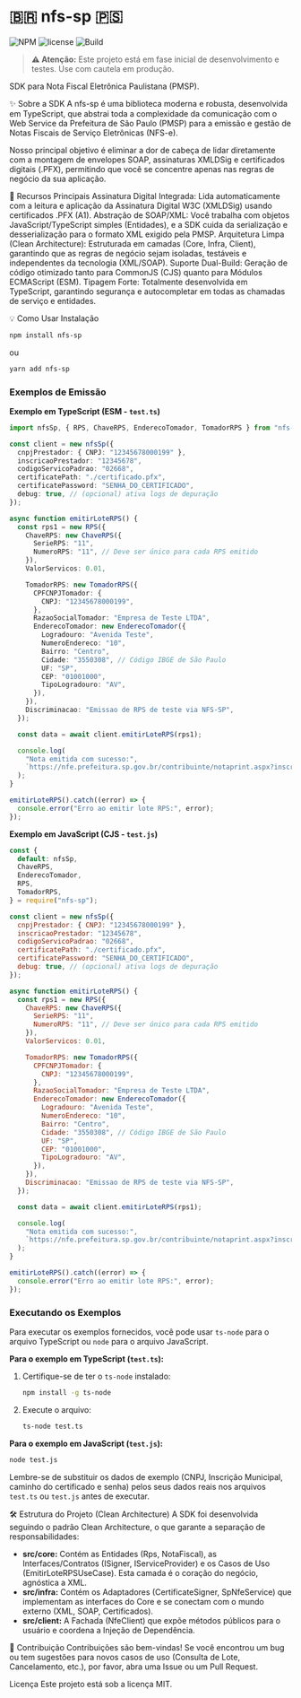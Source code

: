 # 🇧🇷 nfs-sp 🇵🇸

![NPM](https://img.shields.io/npm/v/nfs-sp)
![license](https://img.shields.io/npm/l/nfs-sp)
![Build](https://img.shields.io/github/actions/workflow/status/your-github-username/nfs-sp/main.yml)

> **⚠️ Atenção:** Este projeto está em fase inicial de desenvolvimento e testes. Use com cautela em produção.

SDK para Nota Fiscal Eletrônica Paulistana (PMSP).

✨ Sobre a SDK
A nfs-sp é uma biblioteca moderna e robusta, desenvolvida em TypeScript, que abstrai toda a complexidade da comunicação com o Web Service da Prefeitura de São Paulo (PMSP) para a emissão e gestão de Notas Fiscais de Serviço Eletrônicas (NFS-e).

Nosso principal objetivo é eliminar a dor de cabeça de lidar diretamente com a montagem de envelopes SOAP, assinaturas XMLDSig e certificados digitais (.PFX), permitindo que você se concentre apenas nas regras de negócio da sua aplicação.

🚀 Recursos Principais
Assinatura Digital Integrada: Lida automaticamente com a leitura e aplicação da Assinatura Digital W3C (XMLDSig) usando certificados .PFX (A1).
Abstração de SOAP/XML: Você trabalha com objetos JavaScript/TypeScript simples (Entidades), e a SDK cuida da serialização e desserialização para o formato XML exigido pela PMSP.
Arquitetura Limpa (Clean Architecture): Estruturada em camadas (Core, Infra, Client), garantindo que as regras de negócio sejam isoladas, testáveis e independentes da tecnologia (XML/SOAP).
Suporte Dual-Build: Geração de código otimizado tanto para CommonJS (CJS) quanto para Módulos ECMAScript (ESM).
Tipagem Forte: Totalmente desenvolvida em TypeScript, garantindo segurança e autocompletar em todas as chamadas de serviço e entidades.

💡 Como Usar
Instalação
```bash
npm install nfs-sp
```

ou

```bash
yarn add nfs-sp
```

### Exemplos de Emissão

**Exemplo em TypeScript (ESM - `test.ts`)**

```typescript
import nfsSp, { RPS, ChaveRPS, EnderecoTomador, TomadorRPS } from "nfs-sp";

const client = new nfsSp({
  cnpjPrestador: { CNPJ: "12345678000199" },
  inscricaoPrestador: "12345678",
  codigoServicoPadrao: "02668",
  certificatePath: "./certificado.pfx",
  certificatePassword: "SENHA_DO_CERTIFICADO",
  debug: true, // (opcional) ativa logs de depuração
});

async function emitirLoteRPS() {
  const rps1 = new RPS({
    ChaveRPS: new ChaveRPS({
      SerieRPS: "11",
      NumeroRPS: "11", // Deve ser único para cada RPS emitido
    }),
    ValorServicos: 0.01,

    TomadorRPS: new TomadorRPS({
      CPFCNPJTomador: {
        CNPJ: "12345678000199",
      },
      RazaoSocialTomador: "Empresa de Teste LTDA",
      EnderecoTomador: new EnderecoTomador({
        Logradouro: "Avenida Teste",
        NumeroEndereco: "10",
        Bairro: "Centro",
        Cidade: "3550308", // Código IBGE de São Paulo
        UF: "SP",
        CEP: "01001000",
        TipoLogradouro: "AV",
      }),
    }),
    Discriminacao: "Emissao de RPS de teste via NFS-SP",
  });

  const data = await client.emitirLoteRPS(rps1);

  console.log(
    "Nota emitida com sucesso:",
    `https://nfe.prefeitura.sp.gov.br/contribuinte/notaprint.aspx?inscricao=${data.ChaveNFeRPS?.ChaveRPS.InscricaoPrestador}&nf=${data.ChaveNFeRPS?.ChaveNFe.NumeroNFe}&verificacao=${data.ChaveNFeRPS?.ChaveNFe.CodigoVerificacao}`
  );
}

emitirLoteRPS().catch((error) => {
  console.error("Erro ao emitir lote RPS:", error);
});
```

**Exemplo em JavaScript (CJS - `test.js`)**

```javascript
const {
  default: nfsSp,
  ChaveRPS,
  EnderecoTomador,
  RPS,
  TomadorRPS,
} = require("nfs-sp");

const client = new nfsSp({
  cnpjPrestador: { CNPJ: "12345678000199" },
  inscricaoPrestador: "12345678",
  codigoServicoPadrao: "02668",
  certificatePath: "./certificado.pfx",
  certificatePassword: "SENHA_DO_CERTIFICADO",
  debug: true, // (opcional) ativa logs de depuração
});

async function emitirLoteRPS() {
  const rps1 = new RPS({
    ChaveRPS: new ChaveRPS({
      SerieRPS: "11",
      NumeroRPS: "11", // Deve ser único para cada RPS emitido
    }),
    ValorServicos: 0.01,

    TomadorRPS: new TomadorRPS({
      CPFCNPJTomador: {
        CNPJ: "12345678000199",
      },
      RazaoSocialTomador: "Empresa de Teste LTDA",
      EnderecoTomador: new EnderecoTomador({
        Logradouro: "Avenida Teste",
        NumeroEndereco: "10",
        Bairro: "Centro",
        Cidade: "3550308", // Código IBGE de São Paulo
        UF: "SP",
        CEP: "01001000",
        TipoLogradouro: "AV",
      }),
    }),
    Discriminacao: "Emissao de RPS de teste via NFS-SP",
  });

  const data = await client.emitirLoteRPS(rps1);

  console.log(
    "Nota emitida com sucesso:",
    `https://nfe.prefeitura.sp.gov.br/contribuinte/notaprint.aspx?inscricao=${data.ChaveNFeRPS?.ChaveRPS.InscricaoPrestador}&nf=${data.ChaveNFeRPS?.ChaveNFe.NumeroNFe}&verificacao=${data.ChaveNFeRPS?.ChaveNFe.CodigoVerificacao}`
  );
}

emitirLoteRPS().catch((error) => {
  console.error("Erro ao emitir lote RPS:", error);
});
```

### Executando os Exemplos

Para executar os exemplos fornecidos, você pode usar `ts-node` para o arquivo TypeScript ou `node` para o arquivo JavaScript.

**Para o exemplo em TypeScript (`test.ts`):**

1. Certifique-se de ter o `ts-node` instalado:
   ```bash
   npm install -g ts-node
   ```

2. Execute o arquivo:
   ```bash
   ts-node test.ts
   ```

**Para o exemplo em JavaScript (`test.js`):**

```bash
node test.js
```

Lembre-se de substituir os dados de exemplo (CNPJ, Inscrição Municipal, caminho do certificado e senha) pelos seus dados reais nos arquivos `test.ts` ou `test.js` antes de executar.

🛠️ Estrutura do Projeto (Clean Architecture)
A SDK foi desenvolvida seguindo o padrão Clean Architecture, o que garante a separação de responsabilidades:

- **src/core:** Contém as Entidades (Rps, NotaFiscal), as Interfaces/Contratos (ISigner, IServiceProvider) e os Casos de Uso (EmitirLoteRPSUseCase). Esta camada é o coração do negócio, agnóstica a XML.
- **src/infra:** Contém os Adaptadores (CertificateSigner, SpNfeService) que implementam as interfaces do Core e se conectam com o mundo externo (XML, SOAP, Certificados).
- **src/client:** A Fachada (NfeClient) que expõe métodos públicos para o usuário e coordena a Injeção de Dependência.

🤝 Contribuição
Contribuições são bem-vindas! Se você encontrou um bug ou tem sugestões para novos casos de uso (Consulta de Lote, Cancelamento, etc.), por favor, abra uma Issue ou um Pull Request.

Licença
Este projeto está sob a licença MIT.
